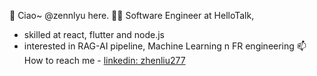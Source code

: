 👋 Ciao~ @zennlyu here.
🧑‍💻 Software Engineer at HelloTalk,
- skilled at react, flutter and node.js
- interested in RAG-AI pipeline, Machine Learning n FR engineering
📫 How to reach me - [linkedin: zhenliu277](https://www.linkedin.com/in/zhenliu277)
